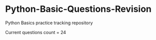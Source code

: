 # Python-Basic-Questions-Revision
Python Basics practice tracking repository

Current questions count = 24

